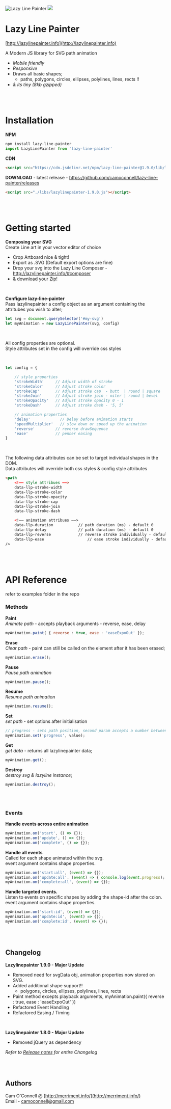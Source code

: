 ![Lazy Line Painter](http://lazylinepainter.info/banner.png)
[![](https://data.jsdelivr.com/v1/package/npm/lazy-line-painter/badge)](https://www.jsdelivr.com/package/npm/lazy-line-painter)

Lazy Line Painter
=================
[http://lazylinepainter.info](http://lazylinepainter.info)

A Modern JS library for SVG path animation
- *Mobile friendly*
- *Responsive*
- Draws all basic shapes;
  - paths, polygons, circles, ellipses, polylines, lines, rects !!
- *& its tiny (8kb gzipped)*

<br><br>

# Installation
**NPM** <br>
```js
npm install lazy-line-painter
import LazyLinePainter from 'lazy-line-painter'
```

**CDN** <br>
```html
<script src="https://cdn.jsdelivr.net/npm/lazy-line-painter@1.9.0/lib/lazy-line-painter-1.9.0.min.js"></script>
```

**DOWNLOAD** - latest release - https://github.com/camoconnell/lazy-line-painter/releases <br>
```html
<script src="./libs/lazylinepainter-1.9.0.js"></script>
```
<br><br>

# Getting started


**Composing your SVG** <br>
Create Line art in your vector editor of choice
- Crop Artboard nice & tight!
- Export as .SVG (Default export options are fine)
- Drop your svg into the Lazy Line Composer - http://lazylinepainter.info/#composer
- & download your Zip!

<br>

**Configure lazy-line-painter** <br>
Pass lazylinepainter a config object as an argument containing the attritubes you wish to alter;

```js
let svg = document.querySelector('#my-svg') 
let myAnimation = new LazyLinePainter(svg, config)
```
<br>

All config properties are optional. <br>
Style attributes set in the config will override css styles

<br>

```js
let config = {

	// style properties
	'strokeWidth'     // Adjust width of stroke
	'strokeColor'     // Adjust stroke color
	'strokeCap'       // Adjust stroke cap  - butt  | round | square
	'strokeJoin'      // Adjust stroke join - miter | round | bevel
	'strokeOpacity'   // Adjust stroke opacity 0 - 1
	'strokeDash'      // Adjust stroke dash - '5, 5'

	// animation properties
	'delay'          	// Delay before animation starts
	'speedMultiplier'	// slow down or speed up the animation
	'reverse'         // reverse drawSequence
	'ease'            // penner easing
}
```

<br>

The following data attributes can be set to target individual shapes in the DOM. <br>
Data attributes will override both css styles & config style attributes

```html
<path
	<!–– style attribues ––>
	data-llp-stroke-width
	data-llp-stroke-color
	data-llp-stroke-opacity
	data-llp-stroke-cap
	data-llp-stroke-join 
	data-llp-stroke-dash

	<!–– animation attribues ––>
	data-llp-duration			// path duration (ms) - default 0
	data-llp-delay				// path duration (ms) - default 0
	data-llp-reverse			// reverse stroke individually - default false
	data-llp-ease					// ease stroke individually - default 'easeLinear'
/>
```
<br><br>
# API Reference
refer to examples folder in the repo
<br>
### Methods

**Paint**<br>
*Animate path* - accepts playback arguments - reverse, ease, delay
```js
myAnimation.paint( { reverse : true, ease : 'easeExpoOut' });
```

**Erase**<br>
*Clear path* - paint can still be called on the element after it has been erased;
```js
myAnimation.erase();
```

**Pause**<br>
*Pause path animation*
```js
myAnimation.pause();
```

**Resume**<br>
*Resume path animation*
```js
myAnimation.resume();
```

**Set**<br>
*set path* - set options after initialisation 
```js
// progress - sets path position, second param accepts a number between 0 - 1
myAnimation.set('progress', value);
```

**Get**<br>
*get data* - returns all lazylinepainter data;
```js
myAnimation.get();
```

**Destroy**<br>
*destroy svg & lazyline instance*;
```js
myAnimation.destroy();
```
<br><br>
### Events

**Handle events across entire animation**
```js
myAnimation.on('start', () => {});
myAnimation.on('update', () => {});
myAnimation.on('complete', () => {});
```

**Handle all events** <br>
Called for each shape animated within the svg.<br>
event argument contains shape properties.
```js
myAnimation.on('start:all', (event) => {});
myAnimation.on('update:all', (event) => { console.log(event.progress); // [0-1] });
myAnimation.on('complete:all', (event) => {});
```

**Handle targeted events.**<br>
Listen to events on specific shapes by adding the shape-id after the colon.<br>
event argument contains shape properties.
```js
myAnimation.on('start:id', (event) => {});
myAnimation.on('update:id', (event) => {});
myAnimation.on('complete:id', (event) => {});
```
<br><br>
## Changelog

**Lazylinepainter 1.9.0 - Major Update**
- Removed need for svgData obj, animation properties now stored on SVG.
- Added additional shape support!! 
  - polygons, circles, ellipses, polylines, lines, rects
- Paint method excepts playback arguments, myAnimation.paint({ reverse : true, ease : 'easeExpoOut' })
- Refactored Event Handling
- Refactored Easing / Timing

<br>

**Lazylinepainter 1.8.0 - Major Update**
- Removed jQuery as dependency


*Refer to [Release notes](https://github.com/camoconnell/lazy-line-painter/releases) for entire Changelog*

<br><br>

## Authors
Cam O'Connell @ [http://merriment.info/](http://merriment.info/) <br>
Email - camoconnell@gmail.com